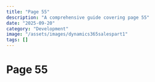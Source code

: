 ```yaml
---
title: "Page 55"
description: "A comprehensive guide covering page 55"
date: "2025-09-20"
category: "Development"
image: "/assets/images/dynamics365salespart1"
tags: []
---
```


# Page 55


